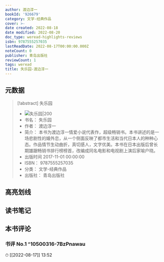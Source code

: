 ```yaml
---
author: 渡边淳一
bookId: '926679'
category: 文学-经典作品
cover: >-
date created: 2022-08-18
date modified: 2022-08-20
doc_type: weread-highlights-reviews
isbn: 9787555257035
lastReadDate: 2022-08-17T00:00:00.000Z
noteCount: 0
publisher: 青岛出版社
reviewCount: 1
tags: weread
title: 失乐园-渡边淳一
---
```


## 元数据

> [!abstract] 失乐园
> - ![ 失乐园|200](https://wfqqreader-1252317822.image.myqcloud.com/cover/679/926679/t7_926679.jpg)
> - 书名： 失乐园
> - 作者： 渡边淳一
> - 简介： 本书为渡边淳一情爱小说代表作，超级畅销书。本书讲述的是一场悲剧性的婚外恋，从一个侧面反映了都市生活和当代日本人的种种心态。作品情节生动曲折，真切感人，文字优美。本书在日本出版后曾长期雄踞畅销书排行榜榜首，改编成同名电影和电视剧上演后家喻户晓。
> - 出版时间 2017-11-01 00:00:00
> - ISBN： 9787555257035
> - 分类： 文学-经典作品
> - 出版社： 青岛出版社

## 高亮划线

## 读书笔记

## 本书评论

### 书评 No.1 ^10500316-7BzPnawau

⏱ [[2022-08-17]] 13:52
